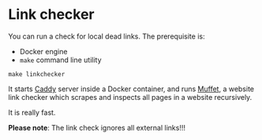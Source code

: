 Link checker
============

You can run a check for local dead links. The prerequisite is:

* Docker engine
* `make` command line utility

```shell
make linkchecker
```

It starts [Caddy](https://caddyserver.com/) server inside a Docker container,
and runs [Muffet](https://github.com/raviqqe/muffet), a website link checker
which scrapes and inspects all pages in a website recursively.

It is really fast.

**Please note**: The link check ignores all external links!!!
